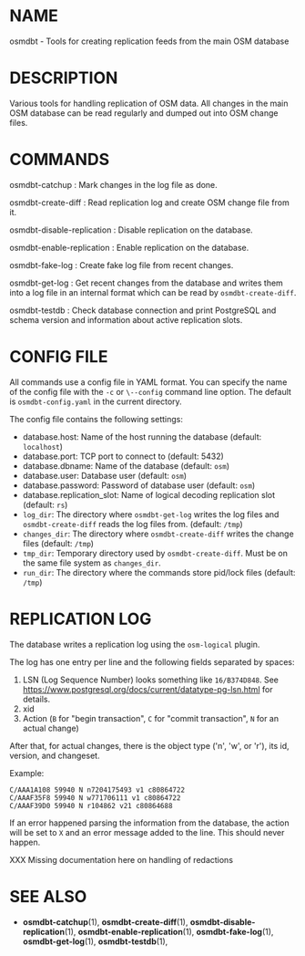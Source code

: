 
# NAME
osmdbt - Tools for creating replication feeds from the main OSM database


# DESCRIPTION

Various tools for handling replication of OSM data. All changes in the main OSM
database can be read regularly and dumped out into OSM change files.


# COMMANDS

osmdbt-catchup
:   Mark changes in the log file as done.

osmdbt-create-diff
:   Read replication log and create OSM change file from it.

osmdbt-disable-replication
:   Disable replication on the database.

osmdbt-enable-replication
:   Enable replication on the database.

osmdbt-fake-log
:   Create fake log file from recent changes.

osmdbt-get-log
:   Get recent changes from the database and writes them into a log file in
    an internal format which can be read by `osmdbt-create-diff`.

osmdbt-testdb
:   Check database connection and print PostgreSQL and schema version
    and information about active replication slots.


# CONFIG FILE

All commands use a config file in YAML format. You can specify the name of
the config file with the `-c` or `\--config` command line option. The
default is `osmdbt-config.yaml` in the current directory.

The config file contains the following settings:

* database.host: Name of the host running the database (default: `localhost`)
* database.port: TCP port to connect to (default: 5432)
* database.dbname: Name of the database (default: `osm`)
* database.user: Database user (default: `osm`)
* database.password: Password of database user (default: `osm`)
* database.replication_slot: Name of logical decoding replication slot
  (default: `rs`)
* `log_dir`: The directory where `osmdbt-get-log` writes the log files and
  `osmdbt-create-diff` reads the log files from.
  (default: `/tmp`)
* `changes_dir`: The directory where `osmdbt-create-diff` writes the change
  files (default: `/tmp`)
* `tmp_dir`: Temporary directory used by `osmdbt-create-diff`. Must be on the
  same file system as `changes_dir`.
* `run_dir`: The directory where the commands store pid/lock files
  (default: `/tmp`)


# REPLICATION LOG

The database writes a replication log using the `osm-logical` plugin.

The log has one entry per line and the following fields separated by spaces:

1. LSN (Log Sequence Number) looks something like `16/B374D848`. See
   https://www.postgresql.org/docs/current/datatype-pg-lsn.html for details.
2. xid
3. Action (`B` for "begin transaction", `C` for "commit transaction", `N`
   for an actual change)

After that, for actual changes, there is the object type ('n', 'w', or 'r'),
its id, version, and changeset.

Example:

    C/AAA1A108 59940 N n7204175493 v1 c80864722
    C/AAAF35F8 59940 N w771706111 v1 c80864722
    C/AAAF39D0 59940 N r104862 v21 c80864688

If an error happened parsing the information from the database, the action
will be set to `X` and an error message added to the line. This should never
happen.

XXX Missing documentation here on handling of redactions


# SEE ALSO

* **osmdbt-catchup**(1),
  **osmdbt-create-diff**(1),
  **osmdbt-disable-replication**(1),
  **osmdbt-enable-replication**(1),
  **osmdbt-fake-log**(1),
  **osmdbt-get-log**(1),
  **osmdbt-testdb**(1),

